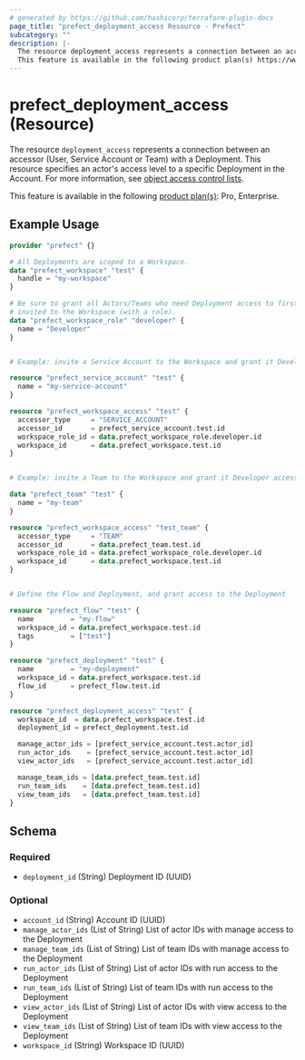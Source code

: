 ```yaml
---
# generated by https://github.com/hashicorp/terraform-plugin-docs
page_title: "prefect_deployment_access Resource - Prefect"
subcategory: ""
description: |-
  The resource deployment_access represents a connection between an accessor (User, Service Account or Team) with a Deployment. This resource specifies an actor's access level to a specific Deployment in the Account. For more information, see object access control lists https://docs.prefect.io/v3/manage/cloud/manage-users/object-access-control-lists.
  This feature is available in the following product plan(s) https://www.prefect.io/pricing: Pro, Enterprise.
---
```


# prefect_deployment_access (Resource)

The resource `deployment_access` represents a connection between an accessor (User, Service Account or Team) with a Deployment. This resource specifies an actor's access level to a specific Deployment in the Account. For more information, see [object access control lists](https://docs.prefect.io/v3/manage/cloud/manage-users/object-access-control-lists).

This feature is available in the following [product plan(s)](https://www.prefect.io/pricing): Pro, Enterprise.

## Example Usage

```terraform
provider "prefect" {}

# All Deployments are scoped to a Workspace.
data "prefect_workspace" "test" {
  handle = "my-workspace"
}

# Be sure to grant all Actors/Teams who need Deployment access to first be
# invited to the Workspace (with a role).
data "prefect_workspace_role" "developer" {
  name = "Developer"
}


# Example: invite a Service Account to the Workspace and grant it Developer access

resource "prefect_service_account" "test" {
  name = "my-service-account"
}

resource "prefect_workspace_access" "test" {
  accessor_type     = "SERVICE_ACCOUNT"
  accessor_id       = prefect_service_account.test.id
  workspace_role_id = data.prefect_workspace_role.developer.id
  workspace_id      = data.prefect_workspace.test.id
}


# Example: invite a Team to the Workspace and grant it Developer access

data "prefect_team" "test" {
  name = "my-team"
}

resource "prefect_workspace_access" "test_team" {
  accessor_type     = "TEAM"
  accessor_id       = data.prefect_team.test.id
  workspace_role_id = data.prefect_workspace_role.developer.id
  workspace_id      = data.prefect_workspace.test.id
}


# Define the Flow and Deployment, and grant access to the Deployment

resource "prefect_flow" "test" {
  name         = "my-flow"
  workspace_id = data.prefect_workspace.test.id
  tags         = ["test"]
}

resource "prefect_deployment" "test" {
  name         = "my-deployment"
  workspace_id = data.prefect_workspace.test.id
  flow_id      = prefect_flow.test.id
}

resource "prefect_deployment_access" "test" {
  workspace_id  = data.prefect_workspace.test.id
  deployment_id = prefect_deployment.test.id

  manage_actor_ids = [prefect_service_account.test.actor_id]
  run_actor_ids    = [prefect_service_account.test.actor_id]
  view_actor_ids   = [prefect_service_account.test.actor_id]

  manage_team_ids = [data.prefect_team.test.id]
  run_team_ids    = [data.prefect_team.test.id]
  view_team_ids   = [data.prefect_team.test.id]
}
```

<!-- schema generated by tfplugindocs -->
## Schema

### Required

- `deployment_id` (String) Deployment ID (UUID)

### Optional

- `account_id` (String) Account ID (UUID)
- `manage_actor_ids` (List of String) List of actor IDs with manage access to the Deployment
- `manage_team_ids` (List of String) List of team IDs with manage access to the Deployment
- `run_actor_ids` (List of String) List of actor IDs with run access to the Deployment
- `run_team_ids` (List of String) List of team IDs with run access to the Deployment
- `view_actor_ids` (List of String) List of actor IDs with view access to the Deployment
- `view_team_ids` (List of String) List of team IDs with view access to the Deployment
- `workspace_id` (String) Workspace ID (UUID)
